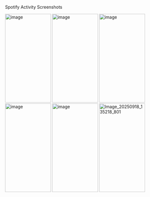 Spotify Activity Screenshots

<img width="150" height="290" alt="image" src="https://github.com/user-attachments/assets/6d9a674c-bcae-4fb6-82fa-a1aa0634799f" />
<img width="150" height="290" alt="image" src="https://github.com/user-attachments/assets/d631a781-a010-4e1f-97c4-d677bf402c04" />
<img width="150" height="290" alt="image" src="https://github.com/user-attachments/assets/10251ca4-9888-4a6e-a813-d65d7d61e95c" />
<img width="150" height="290" alt="image" src="https://github.com/user-attachments/assets/863ff8ed-3fdc-4a9b-9fd5-05d2115bffdd" />
<img width="150" height="290" alt="image" src="https://github.com/user-attachments/assets/3dc45f27-781d-4d16-b3ef-4738045eae0d" />
<img width="150" height="290" alt="Image_20250918_135218_801" src="https://github.com/user-attachments/assets/f6b7c951-0c8f-47ec-9e31-f4a8e01bda2c" />


